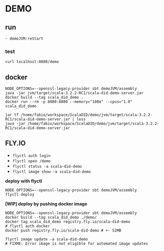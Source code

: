 # DEMO

## run

```sbt
~ demoJVM/reStart
```

### test

```shell
curl localhost:8080/demo
```

## docker
```shell
NODE_OPTIONS=--openssl-legacy-provider sbt demoJVM/assembly
java -jar jvm/target/scala-3.2.2-RC1/scala-did-demo-server.jar
docker build --tag scala_did_demo .
docker run --rm -p 8080:8080 --memory="100m" --cpus="1.0" scala_did_demo
```

```
jar tf /home/fabio/workspace/ScalaDID/demo/jvm/target/scala-3.2.2-RC1/scala-did-demo-server.jar | less
java -jar /home/fabio/workspace/ScalaDID/demo/jvm/target/scala-3.2.2-RC1/scala-did-demo-server.jar
```

## FLY.IO

- `flyctl auth login`
- `flyctl open /demo`
- `flyctl status -a scala-did-demo`
- `flyctl image show -a scala-did-demo`

**deploy with flyctl**

```shell
NODE_OPTIONS=--openssl-legacy-provider sbt demoJVM/assembly
flyctl deploy
```

**[WIP] deploy by pushing docker image**

```shell
NODE_OPTIONS=--openssl-legacy-provider sbt demoJVM/assembly
docker build --tag scala_did_demo ./demo/
docker tag scala_did_demo registry.fly.io/scala-did-demo
# flyctl auth docker
docker push registry.fly.io/scala-did-demo # +- 52MB

flyctl image update -a scala-did-demo
# FIXME: Error image is not eligible for automated image updates
```